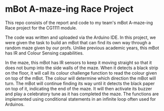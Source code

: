 # mBot A-maze-ing Race Project

This repo consists of the report and code to my team's mBot A-maze-ing Race project for the CG1111 module.

The code was written and uploaded via the Arduino IDE. In this project, we were given the task to build an mBot that can find its own way through a random maze given by our profs. Unlike previous academic years, this mBot has IR and Colour Sensing capabilities.

In the maze, this mBot has IR sensors to keep it moving straight so that it does not bump into the side walls of the maze. When it detects a black strip on the floor, it will call its colour challenge function to read the colour given on top of the mBot. The colour will determine which direction the mBot will turn. The mBot will continue finding its way until it detects the black paper on top of it, indicating the end of the maze. It will then activate its buzzer and play a celebratory tune as it has completed the maze. The functions are implemented using conditional statements in an infinite loop often used for Arduinos.
